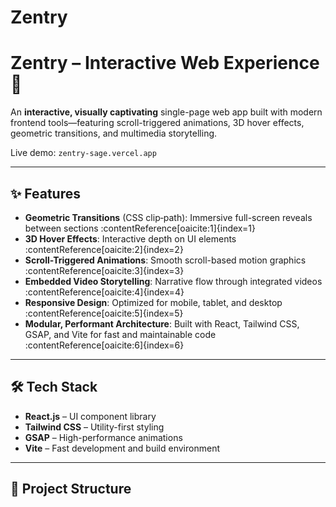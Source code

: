 ﻿# Zentry
# Zentry – Interactive Web Experience 🎥

An **interactive, visually captivating** single-page web app built with modern frontend tools—featuring scroll-triggered animations, 3D hover effects, geometric transitions, and multimedia storytelling.

Live demo: `zentry-sage.vercel.app`

---

## ✨ Features

- **Geometric Transitions** (CSS clip‑path): Immersive full-screen reveals between sections :contentReference[oaicite:1]{index=1}  
- **3D Hover Effects**: Interactive depth on UI elements :contentReference[oaicite:2]{index=2}  
- **Scroll-Triggered Animations**: Smooth scroll-based motion graphics :contentReference[oaicite:3]{index=3}  
- **Embedded Video Storytelling**: Narrative flow through integrated videos :contentReference[oaicite:4]{index=4}  
- **Responsive Design**: Optimized for mobile, tablet, and desktop :contentReference[oaicite:5]{index=5}  
- **Modular, Performant Architecture**: Built with React, Tailwind CSS, GSAP, and Vite for fast and maintainable code :contentReference[oaicite:6]{index=6}  

---

## 🛠 Tech Stack

- **React.js** – UI component library  
- **Tailwind CSS** – Utility-first styling  
- **GSAP** – High-performance animations  
- **Vite** – Fast development and build environment  

---

## 📂 Project Structure


